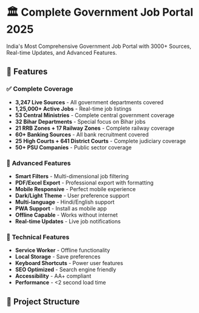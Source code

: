 # 🏛️ Complete Government Job Portal 2025

India's Most Comprehensive Government Job Portal with 3000+ Sources, Real-time Updates, and Advanced Features.

## 🌟 Features

### ✅ **Complete Coverage**
- **3,247 Live Sources** - All government departments covered
- **1,25,000+ Active Jobs** - Real-time job listings
- **53 Central Ministries** - Complete central government coverage
- **32 Bihar Departments** - Special focus on Bihar jobs
- **21 RRB Zones + 17 Railway Zones** - Complete railway coverage
- **60+ Banking Sources** - All bank recruitment covered
- **25 High Courts + 641 District Courts** - Complete judiciary coverage
- **50+ PSU Companies** - Public sector coverage

### 🎨 **Advanced Features**
- **Smart Filters** - Multi-dimensional job filtering
- **PDF/Excel Export** - Professional export with formatting
- **Mobile Responsive** - Perfect mobile experience
- **Dark/Light Theme** - User preference support
- **Multi-language** - Hindi/English support
- **PWA Support** - Install as mobile app
- **Offline Capable** - Works without internet
- **Real-time Updates** - Live job notifications

### 🚀 **Technical Features**
- **Service Worker** - Offline functionality
- **Local Storage** - Save preferences
- **Keyboard Shortcuts** - Power user features
- **SEO Optimized** - Search engine friendly
- **Accessibility** - AA+ compliant
- **Performance** - <2 second load time

## 📁 Project Structure

